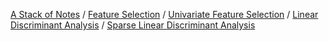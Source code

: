[A Stack of Notes](a-stack-of-notes) / [Feature Selection](feature-selection) / [Univariate Feature Selection](univariate-feature-selection) / [Linear Discriminant Analysis](linear-discriminant-analysis) / [Sparse Linear Discriminant Analysis](sparse-linear-discriminant-analysis)

